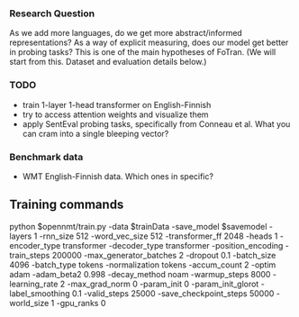 ### Research Question
As we add more languages, do we get more abstract/informed representations? As a way of explicit measuring, does our model get better in probing tasks? This is one of the main hypotheses of FoTran. (We will start from this. Dataset and evaluation details below.)

### TODO
* train 1-layer 1-head transformer on English-Finnish
* try to access attention weights and visualize them
* apply SentEval probing tasks, specifically from Conneau et al. What you can cram into a single bleeping vector?

### Benchmark data
* WMT English-Finnish data. Which ones in specific?

## Training commands
python  $opennmt/train.py -data $trainData -save_model $savemodel -layers 1 -rnn_size 512 -word_vec_size 512 -transformer_ff 2048 -heads 1  -encoder_type transformer -decoder_type transformer -position_encoding -train_steps 200000  -max_generator_batches 2 -dropout 0.1 -batch_size 4096 -batch_type tokens -normalization tokens  -accum_count 2 -optim adam -adam_beta2 0.998 -decay_method noam -warmup_steps 8000 -learning_rate 2 -max_grad_norm 0 -param_init 0  -param_init_glorot -label_smoothing 0.1 -valid_steps 25000 -save_checkpoint_steps 50000 -world_size 1 -gpu_ranks 0

